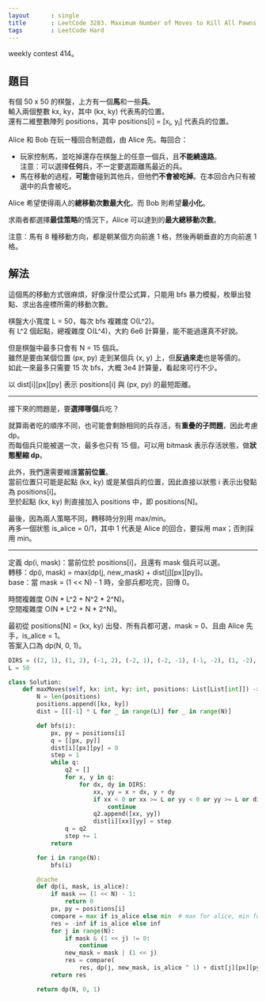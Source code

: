 ```yaml
---
layout      : single
title       : LeetCode 3283. Maximum Number of Moves to Kill All Pawns
tags        : LeetCode Hard
---
```

weekly contest 414。  

## 題目

有個 50 x 50 的棋盤，上方有一個**馬**和一些**兵**。  
輸入兩個整數 kx, ky，其中 (kx, ky) 代表馬的位置。  
還有二維整數陣列 positions，其中 positions[i] = [x<sub>i</sub>, y<sub>i</sub>] 代表兵的位置。  

Alice 和 Bob 在玩一種回合制遊戲，由 Alice 先。每回合：  

- 玩家控制馬，並吃掉還存在棋盤上的任意一個兵，且**不能繞遠路**。  
    注意：可以選擇**任何**兵，不一定要選距離馬最近的兵。  
- 馬在移動的過程，**可能**會碰到其他兵，但他們**不會被吃掉**。在本回合內只有被選中的兵會被吃。  

Alice 希望使得兩人的**總移動次數最大化**，而 Bob 則希望**最小化**。  

求兩者都選擇**最佳策略**的情況下，Alice 可以達到的**最大總移動次數**。  

注意：馬有 8 種移動方向，都是朝某個方向前進 1 格，然後再朝垂直的方向前進 1 格。  

## 解法

這個馬的移動方式很麻煩，好像沒什麼公式算，只能用 bfs 暴力模擬，枚舉出發點、求出各座標所需的移動次數。  

棋盤大小寬度 L = 50，每次 bfs 複雜度 O(L^2)。  
有 L^2 個起點，總複雜度 O(L^4)，大約 6e6 計算量，能不能過還真不好說。  

但是棋盤中最多只會有 N = 15 個兵。  
雖然是要由某個位置 (px, py) 走到某個兵 (x, y) 上，但**反過來走**也是等價的。  
如此一來最多只需要 15 次 bfs，大概 3e4 計算量，看起來可行不少。  

以 dist[i][px][py] 表示 positions[i] 與 (px, py) 的最短距離。  

---

接下來的問題是，要**選擇哪個**兵吃？  

就算兩者吃的順序不同，也可能會剩餘相同的兵存活，有**重疊的子問題**，因此考慮 dp。  
而每個兵只能被選一次，最多也只有 15 個，可以用 bitmask 表示存活狀態，做**狀態壓縮 dp**。  

此外，我們還需要維護**當前位置**。  
當前位置只可能是起點 (kx, ky) 或是某個兵的位置，因此直接以狀態 i 表示出發點為 positions[i]。  
至於起點 (kx, ky) 則直接加入 positions 中，即 positions[N]。  

最後，因為兩人策略不同，轉移時分別用 max/min。  
再多一個狀態 is_alice = 0/1，其中 1 代表是 Alice 的回合，要採用 max；否則採用 min。  

---

定義 dp(i, mask)：當前位於 positions[i]，且還有 mask 個兵可以選。  
轉移：dp(i, mask) = max(dp(j, new_mask) + dist[j][px][py])。  
base：當 mask = (1 << N) - 1 時，全部兵都吃完，回傳 0。  

時間複雜度 O(N \* L^2 + N^2 \* 2^N)。  
空間複雜度 O(N \* L^2 + N \* 2^N)。  

最初從 positions[N] = (kx, ky) 出發、所有兵都可選，mask = 0、且由 Alice 先手，is_alice = 1。  
答案入口為 dp(N, 0, 1)。  

```python
DIRS = ((2, 1), (1, 2), (-1, 2), (-2, 1), (-2, -1), (-1, -2), (1, -2), (2, -1))
L = 50

class Solution:
    def maxMoves(self, kx: int, ky: int, positions: List[List[int]]) -> int:
        N = len(positions)
        positions.append([kx, ky])
        dist = [[[-1] * L for _ in range(L)] for _ in range(N)]

        def bfs(i):
            px, py = positions[i]
            q = [[px, py]]
            dist[i][px][py] = 0
            step = 1
            while q:
                q2 = []
                for x, y in q:
                    for dx, dy in DIRS:
                        xx, yy = x + dx, y + dy
                        if xx < 0 or xx >= L or yy < 0 or yy >= L or dist[i][xx][yy] != -1:
                            continue
                        q2.append([xx, yy])
                        dist[i][xx][yy] = step
                q = q2
                step += 1
            return

        for i in range(N):
            bfs(i)

        @cache
        def dp(i, mask, is_alice):
            if mask == (1 << N) - 1:
                return 0
            px, py = positions[i]
            compare = max if is_alice else min  # max for alice, min for bob
            res = -inf if is_alice else inf
            for j in range(N):
                if mask & (1 << j) != 0:
                    continue
                new_mask = mask | (1 << j)
                res = compare(
                    res, dp(j, new_mask, is_alice ^ 1) + dist[j][px][py])
            return res

        return dp(N, 0, 1)
```
